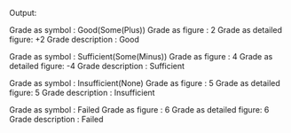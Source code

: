 Output:

Grade as symbol         : Good(Some(Plus))
Grade as figure         : 2
Grade as detailed figure: +2
Grade description       : Good

Grade as symbol         : Sufficient(Some(Minus))
Grade as figure         : 4
Grade as detailed figure: -4
Grade description       : Sufficient

Grade as symbol         : Insufficient(None)
Grade as figure         : 5
Grade as detailed figure: 5
Grade description       : Insufficient

Grade as symbol         : Failed
Grade as figure         : 6
Grade as detailed figure: 6
Grade description       : Failed
